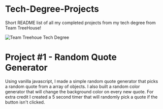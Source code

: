 # Tech-Degree-Projects
Short README list of all my completed projects from my tech degree from Team TreeHouse!

![Team Treehoue Tech Degree](https://api.accredible.com/v1/frontend/credential_website_embed_image/certificate/46011569)

# Project #1 - Random Quote Generator
Using vanilla javascript, I made a simple random quote generator that picks a random quote from a array of objects. I also built a random color generator that will change the background color on every new quote. For extra credit I created a 5 second timer that will randomly pick a quote if the button isn't clicked. 


